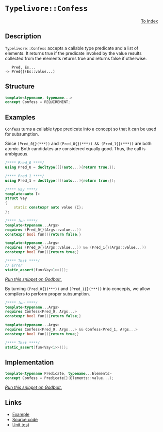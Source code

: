 <!-- Copyright 2024 Feng Mofan
SPDX-License-Identifier: Apache-2.0 -->

# `Typelivore::Confess`

<p style='text-align: right;'><a href="../../concepts.md#typelivore-confess">To Index</a></p>

## Description

`Typelivore::Confess` accepts a callable type predicate and a list of elements.
It returns true if the predicate invoked by the value results collected from the elements returns true and returns false if otherwise.

<pre><code>   Pred, Es...
-> Pred{}(Es::value...)</code></pre>

## Structure

```C++
template<typename, typename...>
concept Confess = REQUIREMENT;
```

## Examples

`Confess` turns a callable type predicate into a concept so that it can be used for subsumption.

Since `(Pred_0{}(***))` and `(Pred_0{}(***)) && (Pred_1{}(***))` are both atomic.
Both candidates are considered equally good.
Thus, the call is ambiguous.

```C++
/**** Pred_0 ****/
using Pred_0 = decltype([](auto...){return true;});

/**** Pred_1 ****/
using Pred_1 = decltype([](auto...){return true;});

/**** Vay ****/
template<auto I>
struct Vay
{
    static constexpr auto value {I};
};

/**** fun ****/
template<typename...Args>
requires (Pred_0{}(Args::value...))
constexpr bool fun(){return false;}

template<typename...Args>
requires (Pred_0{}(Args::value...)) && (Pred_1{}(Args::value...))
constexpr bool fun(){return true;}

/**** Test ****/
// Error
static_assert(fun<Vay<1>>());
```

[*Run this snippet on Godbolt.*](https://godbolt.org/#z:OYLghAFBqd5QCxAYwPYBMCmBRdBLAF1QCcAaPECAMzwBtMA7AQwFtMQByARg9KtQYEAysib0QXACx8BBAKoBnTAAUAHpwAMvAFYTStJg1DIApACYAQuYukl9ZATwDKjdAGFUtAK4sGIAMwapK4AMngMmAByPgBGmMQgZgCspAAOqAqETgwe3r4BQemZjgJhEdEscQnJtpj2JQxCBEzEBLk%2BfoG19dlNLQRlUbHxiSkKza3t%2BV3j/YMVVaMAlLaoXsTI7BwA9ABU%2B7sA1MrEmOgA%2BhqHB7vbJhoAgl6ZRsenF1cm/gAih1jItAIAE9UpgICYklYkt8IEwvEQAHRIpYmADsFlOBHWDEOBGIXkwXysqO%2BKP8Vke9weewObzO5y41wOd0ez3CwDpF0ZX1%2B/0BILBEKhMLhiORaIxmCxxBxeIJRLRpIVlMeNP2hwAakwgUz9iyHgRMCxUgZDV83KLUIcAJJfbBU8b4hya7VUiVUw6ew6zRzIQ5oBjjTCqVLEQ6Ww4ANzEBMOEttJOVD0VSapaqOVC8OJu%2BsNxtNhP8bmBoOYbCRCIexGACjtVNOAEcvHhTgpDhATvSNO6SRAqzWQCBo95MBWlijHgGgyGwzFUJ5DpmGBAUejMdjF2IlArEyqDUaTUwzUWS4xWKOkf3a/57Y9G83W%2B3Ox8ezCr4PhwSx0s42YAGzmH%2BT7vAyr59tWCgfjGF4IuOVJToaM6HHOC5LiuErrjKuL4oWxLfG6qo3IcAAqmDjLqtxptshzYMQxAkA6zS%2BucTAKEorTUFm5pakC5pcHWN4rmSFgcCstCcEkvB%2BBwWikKgnBuNY1jemsGyYL%2B/g8KQBCaKJKwANYgEkf4IgAHH%2BUhJKif6SAAnP41lmP4%2BicJIvAsBIGhBNJsnyRwvCQUEOkyaJpBwLAMCICAawEKk8LkJQaDGnQ8SROenCqOZAC0NmHMAyB%2BlICJmLwZyECQeDoHo/CCCIYjsFIMiCIoKjqCFpC6FwpAAO7EEwqScDwYkSVJulyZwADy8JxQQhyoFQhyZX%2BOWSHlBWHEVZjth4yX0GG5iaUsvDBVoKwQEgSWpClZAUBAl3XSAwBSGYfB0IaxCQRAMRjTE4QtECg28L9zDEECE0xNomAOIDpBJWwggTQwtAA%2B1WAxF4wAWrQtCQdwvBYCwhjAOIqMtlDjiRmRY3BlD8JbFp4SGuJ7W0HgMR9aDHhYGNeJ4B5eOkJTxBzko3xGkTrNGLpKxUAYNYangmDdRNpYwzVwiiOIjXqy1ahjZ1%2BhEygSmWPobOQZAKyoKkDS41l4zoDypiWNYZi%2BULxCVVTlvdOT2QuAw7ieB0eihOEQyVCMXVFFkAhTH40cZLHDDzMMCRdXYfsCH0kzB/kGd1FnjQTAM4cLFHtgl/HeizK0qeR%2BnKwKKpmwSMNHCSaQPm8H5i3Zbl%2BWFZIxXtrg5X7U5XBHdp0srAgmBMFgCQrqQhmSP4CL2aikgaJIZiSH%2BXnGbZLkcG5pAef4ZgIv4f6oqZ/imUkSRcA5tmmV3Y1%2BQFIBBdLYWRXOtFaa8Vbr3T2mlNgGV%2B6rQBETDatkERcARLJMqRBPZVS6urOqWtpA6yUHrdqugXq9X6oDdundu7jQ4FNWK8I5oLSWitf0BhXhcEQcgq4EAdpXT2hpMw08TqhSAeA%2BICU7qoF2iMOBRh2FcCCDQQE8RPrfXasDf6MN1Gg3BpDaGAs4aMAIIjZGY00YYyxjjGGBMJZbFkvgU4Dg8CU1xqg1QtNDQw0ZnUMarN2b/S5rY46nt%2BZaSFiLTAYtCZGElqAEKMs5YKAVkrFWjA1ayBwQ1PBshdZtVksQw2UtnZWFNr4i2K9ra204PbAgjsfhFNdu7eIGDvYr0zo45wEBXDVy6mHcoac9AxwaN0tIScGj10WAXHo2cq55wTr7dpxc5hl36RnGZeQ5m11Ln0hubdVjrFblPU%2BlCv6cD7stXKMiOTsKQSg0e%2BB0EaSnsdWepB56LxGCvQy8igjM3PpfJICI7JJFsmYEF/5TKvxsp/dq39bC/xnnEgB8AgExRmuI0RxBIFbBaCwXKLAFCRj9JGa5BZxilXuRVTBTUNb1QkFk5qBDck6ACD1PqA08YUNGjCyaIDZrzUWniglRKSVHjIrNbhkjeHxA0v4QR/8RGSuuuixVe0hzIFSKkc4xLbLnFJQQc4qgoWKPeion6f1QaaPNWDCG5MYYGIRkjFGdjMDo0xmISxAtrHRMCaQexftnHUzccgOmnjBDeJZmzDmQIAk82CTDMJGQIni2ieyf%2BssmDy0VsrVWAtsGa0ydSnJ%2BsWWsOMCbGwpT4BWxttkXG2wHbGxdpYN2PcPZezKU3QuCyA5B3WaHQO4yK6DOyMM4dpRlk7MmUXHObRZk1y7Q0Gdg706V36MMzZy7dnN32Q1Tl0LfKnMNatfFhKowisNORCAY8HkHSeQi06c8F5L0oO3P5ARr6QqcmYb9XBTIaD/MC/dPdOA/z/nEgyIB15IMfkkPe/gkj/qctZU%2B/guUHv8vevSp8SpAeoc88DgtlH%2B0kEAA)

By turning `(Pred_0{}(***))` and `(Pred_1{}(***))` into concepts, we allow compilers to perform proper subsumption.

```C++
/**** fun ****/
template<typename...Args>
requires Confess<Pred_0, Args...>
constexpr bool fun(){return false;}

template<typename...Args>
requires Confess<Pred_0, Args...> && Confess<Pred_1, Args...>
constexpr bool fun(){return true;}

/**** Test ****/
static_assert(fun<Vay<1>>());
```

## Implementation

```C++
template<typename Predicate, typename...Elements>
concept Confess = Predicate{}(Elements::value...);
```

[*Run this snippet on Godbolt.*](https://godbolt.org/#z:OYLghAFBqd5QCxAYwPYBMCmBRdBLAF1QCcAaPECAMzwBtMA7AQwFtMQByARg9KtQYEAysib0QXACx8BBAKoBnTAAUAHpwAMvAFYTStJg1DIApACYAQuYukl9ZATwDKjdAGFUtAK4sGIAMwapK4AMngMmAByPgBGmMQBAKykAA6oCoRODB7evgFBaRmOAmER0SxxCf7JdpgOWUIETMQEOT5%2BgbaY9sUMjc0EpVGx8Um2TS1teZ0KE4PhwxWj1QCUtqhexMjsHAD0AFSHR8cnp0e7JhoAggdHANQAkiwp9GyCTL13xxfXt2f/Zx%2BV0uVwImGeBjBJn8bgIAE8UoxWJg7spiJh8KIwaQ7vDEcw2AA6YnYV6MAgKaHYEFoBjbFIEO4eBhUTAKBR3aEAEVR6MxH0wJgA7FYhVyIKTweSFCAQAA3MReTDEwkraFWa4gv4A85a453AAqbIpX11vx1JyBevuaIxAH0NKbDkCvBkjLz7Y7uXcsMhaHjMBATIkrIlxUwvEQVWqReiCJsGLjiEr1cKuWr/BrgeabXy7VwnfsXW7gB70PnOf4eb7/QjA8HQ%2BHI6ho8KLHGE0mU5m0xms9bDncAGpMOGFoFgiEC6FuCNER5UkGzZMOYejkFtkF3bd3WYfPDIO602aYVQpYh3OeoO4K7wotsPNOpzVi5/Zm76qheRPfEGTl7TjCAYEsqxJXMQwCUv41LXOiACOXh4OiHLMqy7Izra5ZBHc4GQSqi7XMeYJnheMSoJ4dxfgwEAxu2mDxsQiZUGISipq%2BmrXP%2BkKCkBdYgSquFQTB4GYAhSFskyAhoVBbiYQ6OKCfh0GcmYABs5iqZJLJsjJclcApEEKEpwlEae553GRFFUTRbYdoxXY8aKXIbjmg5GrM45Lk0jjIHaTDsvEBDUN%2BM4jnCM5cIu0E0X2HBrLQnCJLwfgcFopCoJwbjWNYu4bFs95mP4PCkAQmhxWsADWICJKphIAByqVIiRCqpkgAJz%2BC1hX6Jwki8CwEgaEEKVpRlHC8DKQSlalcWkHAsAwIgIAbAQKSRuQlBoM8dDxJEyKcKoDUALStXcwDIIeUiEmYvAYoQJB4Ogej8IIIhiOwUgyIIigqOoM2kLo%2BkAO7EEwKScDw8WJclZXpZwADykZrYyqBUHch2qSdkhnRddxXWYdwQB4230Be5hFSsvDTVoawQEgW0pDtZAUBADNMyAwBSGYfB0GCxAyhAMSwzE4TNHCEO8CLzDEHC8MxNodTTcVW1vAQ8MMLQ4v/VgMReMAs60LQMrcLwWAsIYwDiNr4n1HKbKw6edSRjsxXhGCCX/bQeAxKDMseFgsMEMQeADSbpB28QZFKFy4IW17RhlWsVAGJBQ54JgQPw/iEtfcIojiJ9L3yEoaiw4D%2BgWyg2WWPo3sypAayoAyWTG0dszoNypiWNYZijRHwdYPXNFdD0WQuAw7ieO0eihAs5SVHohSZAIUx%2BPpS%2B9EM8%2BjPptT1AI/STFPeS790isNHMW8jAku9zKveh7i0V9LDfawKHl2wSFDHBJaQI28GNdGx1TrnUupIa6hNcD3TJoVLglMSqJzWAgTATAsAJGHlVSQ/hCQdSFJIDQkgzCSFUkNGqbUeocD6qQAa/gzCEn8KpIUdV/B1USIkLgnU2p1T/rDMaE0QBTUTnNRadNlpI3WizNmpM9psAOsA7GfoLZ4zaoSLghI0p3SIAPZ6sg3oF2kEXH6pd/q6G5iDMGEtv6/3/nDDgiNVqRjuKjIBmNTqKPdFwFRajHRE1QCTeIKlaHwOprNURUj4gbVZn4xmpMUAGCMJ4rgQQaD%2BniALIW/0pZixzlkmWcsFYOBzirck6tNawx1nrA2Rsc5mzjjsNK%2BB0S23tv9R2yBnY5zdt0WGXsfZi39vUqmwdQ7FQjlHTAMdzZGHjqAGaScU4KDThnLOjAc5Fz0R9AxsgjF/TSqYiuCcu5WBrr0oejdm4CFbu3Tu1cLC9wAf3R69sG4j3Ps4CArh776VnmUa%2Bi90jL2yMfNeqQAWbznn80%2Bo8D532BQ/M%2B%2B8%2BiXwhS/B%2BsLcggsfvMX5qK4HrE2J/PFHtrG8M4C4rGR54mlk8ao9RkD8BaMCXAqmiDSDINQaMDBg0ggeyoTQxIhJ2qJDamYEVak6ocNajw/6fDbACIQXM4R8BRErWRpE8JxAZE7GaCwU6LAFBykPHKGl3FZi3QZQ9J6%2Bl1n502bnHZZcAikHMeDE2ViYYyoRuIlGaNVB6oNUak1AoPK%2BP8TA/w/hglCLCdEpm6rY2xMNSkFIdpjVtTtKaggdo/UGN5mkygGS0q5K1sVYt%2BTFZFL8arUpWsGmYF1vrMQ1Sw61OmYM0gjTz522Nho1QTswSdMEN0z23tfZwgGYHYZOcxnpAmbHaZ4RZk0z4AspZmds5hxte9CQWzvol12ToJ1VKq7dxOXXeA5zejG12O3E9xy7l93iAPZ5w8969HHpPDFM8J7PwXuvMFWQvmgqKFkX9O9XmIsPq0OFUK3lIoGGBm%2B4wBhAaxYhr%2B%2BL8oYeJR60aZKc13H1Yam8QawQhqgYy8mzKFU0yQSgtBlBv58oCHQyVhUzAca4HVDQqlhXSrw%2BNOVgi5mVRAFg1RLDEiEOqDxwqLUKH%2BFwwAzgLKRMUJuvx5TgmQkrDWBHDIzhJBAA%3D%3D%3D)

## Links

- [Example](../../../code/facilities/concepts/typelivore/confess/implementation.hpp)
- [Source code](../../../../conceptrodon/typelivore/concepts/confess.hpp)
- [Unit test](../../../../tests/unit/concepts/typelivore/confess.test.hpp)
